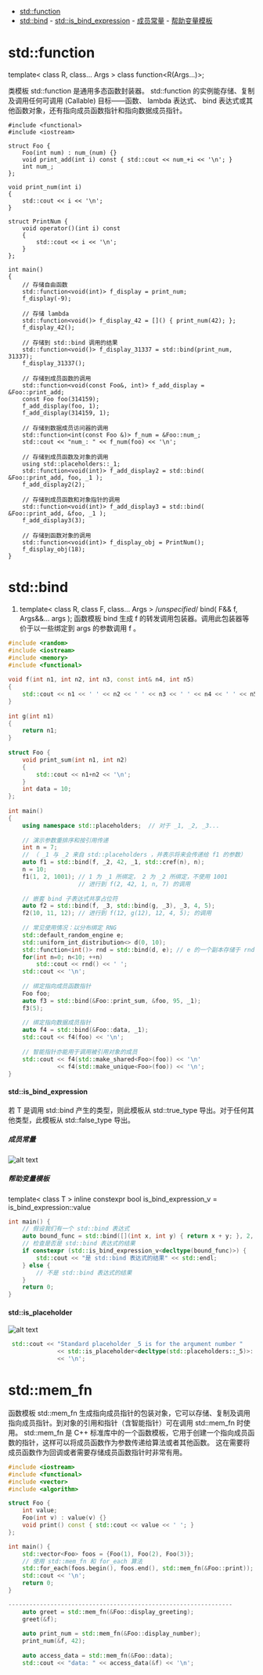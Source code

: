

<!-- @import "[TOC]" {cmd="toc" depthFrom=1 depthTo=6 orderedList=false} -->

<!-- code_chunk_output -->

- [std::function](#stdfunction)
- [std::bind](#stdbind)
      - [std::is_bind_expression](#stdis_bind_expression)
        - [成员常量](#成员常量)
        - [帮助变量模板](#帮助变量模板)

<!-- /code_chunk_output -->




# std::function
template< class R, class... Args >
class function<R(Args...)>;

类模板 std::function 是通用多态函数封装器。
std::function 的实例能存储、复制及调用任何可调用 (Callable) 目标——函数、 lambda 表达式、 bind 表达式或其他函数对象，还有指向成员函数指针和指向数据成员指针。

```cpp{.line-numbers}
#include <functional>
#include <iostream>
 
struct Foo {
    Foo(int num) : num_(num) {}
    void print_add(int i) const { std::cout << num_+i << '\n'; }
    int num_;
};
 
void print_num(int i)
{
    std::cout << i << '\n';
}
 
struct PrintNum {
    void operator()(int i) const
    {
        std::cout << i << '\n';
    }
};
 
int main()
{
    // 存储自由函数
    std::function<void(int)> f_display = print_num;
    f_display(-9);
 
    // 存储 lambda
    std::function<void()> f_display_42 = []() { print_num(42); };
    f_display_42();
 
    // 存储到 std::bind 调用的结果
    std::function<void()> f_display_31337 = std::bind(print_num, 31337);
    f_display_31337();
 
    // 存储到成员函数的调用
    std::function<void(const Foo&, int)> f_add_display = &Foo::print_add;
    const Foo foo(314159);
    f_add_display(foo, 1);
    f_add_display(314159, 1);
 
    // 存储到数据成员访问器的调用
    std::function<int(const Foo &)> f_num = &Foo::num_;
    std::cout << "num_: " << f_num(foo) << '\n';
 
    // 存储到成员函数及对象的调用
    using std::placeholders::_1;
    std::function<void(int)> f_add_display2 = std::bind( &Foo::print_add, foo, _1 );
    f_add_display2(2);
 
    // 存储到成员函数和对象指针的调用
    std::function<void(int)> f_add_display3 = std::bind( &Foo::print_add, &foo, _1 );
    f_add_display3(3);
 
    // 存储到函数对象的调用
    std::function<void(int)> f_display_obj = PrintNum();
    f_display_obj(18);
}
```







# std::bind
1. template< class R, class F, class... Args >
/*unspecified*/ bind( F&& f, Args&&... args );
函数模板 bind 生成 f 的转发调用包装器。调用此包装器等价于以一些绑定到 args 的参数调用 f 。

```cpp
#include <random>
#include <iostream>
#include <memory>
#include <functional>
 
void f(int n1, int n2, int n3, const int& n4, int n5)
{
    std::cout << n1 << ' ' << n2 << ' ' << n3 << ' ' << n4 << ' ' << n5 << '\n';
}
 
int g(int n1)
{
    return n1;
}
 
struct Foo {
    void print_sum(int n1, int n2)
    {
        std::cout << n1+n2 << '\n';
    }
    int data = 10;
};
 
int main()
{
    using namespace std::placeholders;  // 对于 _1, _2, _3...
 
    // 演示参数重排序和按引用传递
    int n = 7;
    // （ _1 与 _2 来自 std::placeholders ，并表示将来会传递给 f1 的参数）
    auto f1 = std::bind(f, _2, 42, _1, std::cref(n), n);
    n = 10;
    f1(1, 2, 1001); // 1 为 _1 所绑定， 2 为 _2 所绑定，不使用 1001
                    // 进行到 f(2, 42, 1, n, 7) 的调用
 
    // 嵌套 bind 子表达式共享占位符
    auto f2 = std::bind(f, _3, std::bind(g, _3), _3, 4, 5);
    f2(10, 11, 12); // 进行到 f(12, g(12), 12, 4, 5); 的调用
 
    // 常见使用情况：以分布绑定 RNG
    std::default_random_engine e;
    std::uniform_int_distribution<> d(0, 10);
    std::function<int()> rnd = std::bind(d, e); // e 的一个副本存储于 rnd
    for(int n=0; n<10; ++n)
        std::cout << rnd() << ' ';
    std::cout << '\n';
 
    // 绑定指向成员函数指针
    Foo foo;
    auto f3 = std::bind(&Foo::print_sum, &foo, 95, _1);
    f3(5);
 
    // 绑定指向数据成员指针
    auto f4 = std::bind(&Foo::data, _1);
    std::cout << f4(foo) << '\n';
 
    // 智能指针亦能用于调用被引用对象的成员
    std::cout << f4(std::make_shared<Foo>(foo)) << '\n'
              << f4(std::make_unique<Foo>(foo)) << '\n';
}
```


#### std::is_bind_expression
若 T 是调用 std::bind 产生的类型，则此模板从 std::true_type 导出。对于任何其他类型，此模板从 std::false_type 导出。
##### 成员常量
![alt text](../Image/is_bind_expression.png)
##### 帮助变量模板
template< class T >
inline constexpr bool is_bind_expression_v = is_bind_expression<T>::value
```cpp
int main() {
    // 假设我们有一个 std::bind 表达式
    auto bound_func = std::bind([](int x, int y) { return x + y; }, 2, 3);
    // 检查是否是 std::bind 表达式的结果
    if constexpr (std::is_bind_expression_v<decltype(bound_func)>) {
        std::cout << "是 std::bind 表达式的结果" << std::endl;
    } else {
        // 不是 std::bind 表达式的结果
    }
    return 0;
}
```

#### std::is_placeholder
![alt text](../Image/is_placeholder.png)
```cpp
 std::cout << "Standard placeholder _5 is for the argument number "
              << std::is_placeholder<decltype(std::placeholders::_5)>::value
              << '\n';
```

# std::mem_fn
函数模板 std::mem_fn 生成指向成员指针的包装对象，它可以存储、复制及调用指向成员指针。到对象的引用和指针（含智能指针）可在调用 std::mem_fn 时使用。
std::mem_fn 是 C++ 标准库中的一个函数模板，它用于创建一个指向成员函数的指针，这样可以将成员函数作为参数传递给算法或者其他函数。
这在需要将成员函数作为回调或者需要存储成员函数指针时非常有用。
```cpp
#include <iostream>
#include <functional>
#include <vector>
#include <algorithm>

struct Foo {
    int value;
    Foo(int v) : value(v) {}
    void print() const { std::cout << value << ' '; }
};

int main() {
    std::vector<Foo> foos = {Foo(1), Foo(2), Foo(3)};
    // 使用 std::mem_fn 和 for_each 算法
    std::for_each(foos.begin(), foos.end(), std::mem_fn(&Foo::print));
    std::cout << '\n';
    return 0;
}

----------------------------------------------------------------
    auto greet = std::mem_fn(&Foo::display_greeting);
    greet(&f);
 
    auto print_num = std::mem_fn(&Foo::display_number);
    print_num(&f, 42);
 
    auto access_data = std::mem_fn(&Foo::data);
    std::cout << "data: " << access_data(&f) << '\n';
```